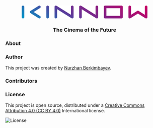 
<p align="center">
  <img src="https://github.com/berkimbayev/kinnow/blob/main/wordmark%20(o).png" alt="Logotype" width="400px">
  <h3 align="center">The Cinema of the Future</h3>
</p>


### About

### Author
This project was created by [Nurzhan Berkimbayev](https://github.com/berkimbayev/).

### Contributors

### License
This project is open source, distributed under a [Creative Commons Attribution 4.0 (CC BY 4.0)](https://creativecommons.org/licenses/by/4.0/) International license.

<img src="https://mirrors.creativecommons.org/presskit/buttons/88x31/png/by.png" alt="License" width="100px">
